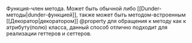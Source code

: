 Функция-член метода. Может быть обычной либо [[Dunder-методы|dunder-функцией]], также может быть методом-встроенным [[Декоратор|декоратором]] @property для обращения к методу как к атрибуту(полю) класса, данный способ отлично подходит для реализации геттеров и сеттеров.
